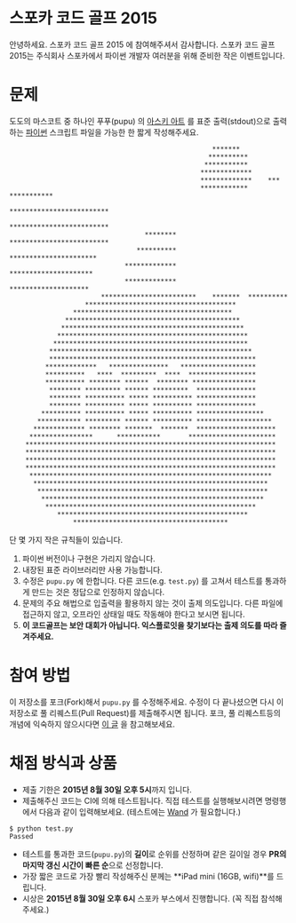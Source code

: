 # 스포카 코드 골프 2015

안녕하세요. 스포카 코드 골프 2015 에 참여해주셔서 감사합니다. 스포카 코드 골프 2015는 주식회사 스포카에서 파이썬 개발자 여러분을 위해 준비한 작은 이벤트입니다.

# 문제

도도의 마스코트 중 하나인 푸푸(pupu) 의 [아스키 아트][1] 를 표준 출력(stdout)으로 출력하는 [파이썬][2] 스크립트 파일을 가능한 한 짧게 작성해주세요.

```
                                                   *******
                                                  **********
                                                 ***********
                                                *************
                                                *************    ***
                                                ************ ***********
                                                *************************
                                                 *************************
                                  ********        *************************
                                **********          **********************
                             *************           *********************
                             *************          ********************
                       ************************    *******  **********
                   **************************************
                ****************************************
              ********************************************
             **********************************************
            ************************************************
           *************************************************
          ***************************************************
          ****************************************************
         *************   ***************   *******************
         **********   ****  *********  ****  *****************
         ********** ******** ******  ******** ****************
          ******** ********* ****** *********  ***************
          ******** ********** ***** ********** ***************
          ******** ********** ***** ********** ***************
        ********** ********** ***** ********** *****************
       *********** ********* ****** ********** *******************
      ************* ******** *******  *******  ********************
     ****************      ***********       **********************
    ***************************************************************
    ***************************************************************
    ***************************************************************
    ***************************************************************
     *************************************************************
      ***********************************************************
       **********************************************************
        ********************************************************
         *****************************************************
            ************************************************
                ***************************************
```

단 몇 가지 작은 규칙들이 있습니다.

1. 파이썬 버전이나 구현은 가리지 않습니다.
2. 내장된 표준 라이브러리만 사용 가능합니다.
3. 수정은 `pupu.py` 에 한합니다. 다른 코드(e.g. `test.py`) 를 고쳐서 테스트를 통과하게 만드는 것은 정답으로 인정하지 않습니다.
4. 문제의 주요 해법으로 입출력을 활용하지 않는 것이 출제 의도입니다. 다른 파일에 접근하지 않고, 오프라인 상태일 때도 작동해야 한다고 보시면 됩니다.
5. **이 코드골프는 보안 대회가 아닙니다. 익스플로잇을 찾기보다는 출제 의도를 따라 즐겨주세요.**


# 참여 방법

이 저장소를 포크(Fork)해서  `pupu.py` 를 수정해주세요. 수정이 다 끝나셨으면 다시 이 저장소로 풀 리퀘스트(Pull Request)를 제출해주시면 됩니다. 포크, 풀 리퀘스트등의 개념에 익숙하지 않으시다면 [이 글][3] 을 참고해보세요.


# 채점 방식과 상품

- 제출 기한은 **2015년 8월 30일 오후 5시**까지 입니다.
- 제출해주신 코드는 CI에 의해 테스트됩니다. 직접 테스트를 실행해보시려면 명령행에서 다음과 같이 입력해보세요. (테스트에는 [Wand][4] 가 필요합니다.)

```
$ python test.py
Passed
```

- 테스트를 통과한 코드(`pupu.py`)의 **길이**로 순위를 산정하며 같은 길이일 경우 **PR의 마지막 갱신 시간이 빠른 순**으로 선정합니다.
- 가장 짧은 코드로 가장 빨리 작성해주신 분께는 **iPad mini (16GB, wifi)**를 드립니다.
- 시상은 **2015년 8월 30일 오후 6시** 스포카 부스에서 진행합니다. (꼭 직접 참석해주세요.)


[1]: https://ko.wikipedia.org/wiki/%EC%95%84%EC%8A%A4%ED%82%A4_%EC%95%84%ED%8A%B8
[2]: https://www.python.org/
[3]: https://help.github.com/articles/using-pull-requests/
[4]: http://docs.wand-py.org/
